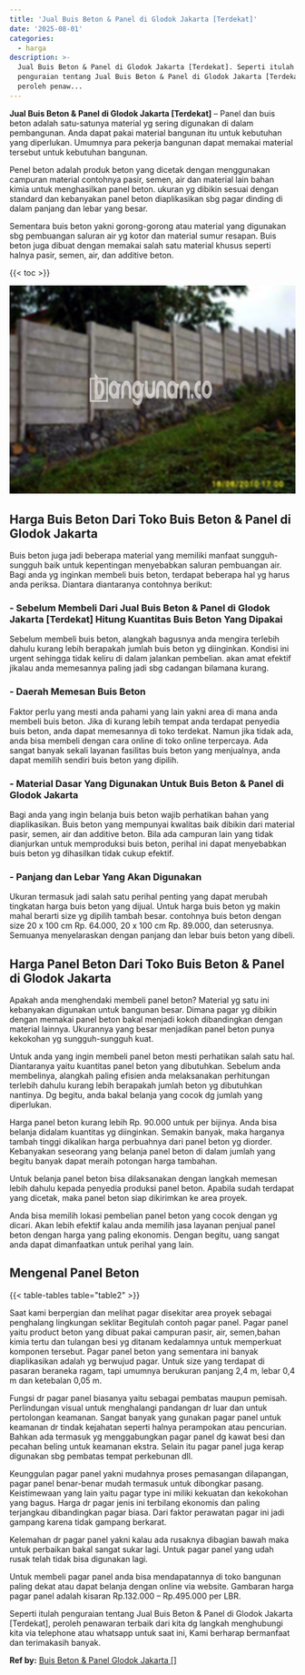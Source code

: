 ```yaml
---
title: 'Jual Buis Beton & Panel di Glodok Jakarta [Terdekat]'
date: '2025-08-01'
categories:
  - harga
description: >-
  Jual Buis Beton & Panel di Glodok Jakarta [Terdekat]. Seperti itulah
  penguraian tentang Jual Buis Beton & Panel di Glodok Jakarta [Terdekat],
  peroleh penaw...
---
```


**Jual Buis Beton & Panel di Glodok Jakarta \[Terdekat\]** – Panel dan buis beton adalah satu-satunya material yg sering digunakan di dalam pembangunan. Anda dapat pakai material bangunan itu untuk kebutuhan yang diperlukan. Umumnya para pekerja bangunan dapat memakai material tersebut untuk kebutuhan bangunan.

Penel beton adalah produk beton yang dicetak dengan menggunakan campuran material contohnya pasir, semen, air dan material lain bahan kimia untuk menghasilkan panel beton. ukuran yg dibikin sesuai dengan standard dan kebanyakan panel beton diaplikasikan sbg pagar dinding di dalam panjang dan lebar yang besar.

Sementara buis beton yakni gorong-gorong atau material yang digunakan sbg pembuangan saluran air yg kotor dan material sumur resapan. Buis beton juga dibuat dengan memakai salah satu material khusus seperti halnya pasir, semen, air, dan additive beton.

{{< toc >}}

![Jual Buis Beton & Panel di Glodok Jakarta [Terdekat]](/images/jual-panel-buis-beton-murah-49.png)

## Harga Buis Beton Dari Toko Buis Beton & Panel di Glodok Jakarta

Buis beton juga jadi beberapa material yang memiliki manfaat sungguh-sungguh baik untuk kepentingan menyebabkan saluran pembuangan air. Bagi anda yg inginkan membeli buis beton, terdapat beberapa hal yg harus anda periksa. Diantara diantaranya contohnya berikut:

### \- Sebelum Membeli Dari Jual Buis Beton & Panel di Glodok Jakarta \[Terdekat\] Hitung Kuantitas Buis Beton Yang Dipakai

Sebelum membeli buis beton, alangkah bagusnya anda mengira terlebih dahulu kurang lebih berapakah jumlah buis beton yg diinginkan. Kondisi ini urgent sehingga tidak keliru di dalam jalankan pembelian. akan amat efektif jikalau anda memesannya paling jadi sbg cadangan bilamana kurang.

### \- Daerah Memesan Buis Beton

Faktor perlu yang mesti anda pahami yang lain yakni area di mana anda membeli buis beton. Jika di kurang lebih tempat anda terdapat penyedia buis beton, anda dapat memesannya di toko terdekat. Namun jika tidak ada, anda bisa membeli dengan cara online di toko online terpercaya. Ada sangat banyak sekali layanan fasilitas buis beton yang menjualnya, anda dapat memilih sendiri buis beton yang dipilih.

### \- Material Dasar Yang Digunakan Untuk Buis Beton & Panel di Glodok Jakarta

Bagi anda yang ingin belanja buis beton wajib perhatikan bahan yang diaplikasikan. Buis beton yang mempunyai kwalitas baik dibikin dari material pasir, semen, air dan additive beton. Bila ada campuran lain yang tidak dianjurkan untuk memproduksi buis beton, perihal ini dapat menyebabkan buis beton yg dihasilkan tidak cukup efektif.

### \- Panjang dan Lebar Yang Akan Digunakan

Ukuran termasuk jadi salah satu perihal penting yang dapat merubah tingkatan harga buis beton yang dijual. Untuk harga buis beton yg makin mahal berarti size yg dipilih tambah besar. contohnya buis beton dengan size 20 x 100 cm Rp. 64.000, 20 x 100 cm Rp. 89.000, dan seterusnya. Semuanya menyelaraskan dengan panjang dan lebar buis beton yang dibeli.

## Harga Panel Beton Dari Toko Buis Beton & Panel di Glodok Jakarta

Apakah anda menghendaki membeli panel beton? Material yg satu ini kebanyakan digunakan untuk bangunan besar. Dimana pagar yg dibikin dengan memakai panel beton bakal menjadi kokoh dibandingkan dengan material lainnya. Ukurannya yang besar menjadikan panel beton punya kekokohan yg sungguh-sungguh kuat.

Untuk anda yang ingin membeli panel beton mesti perhatikan salah satu hal. Diantaranya yaitu kuantitas panel beton yang dibutuhkan. Sebelum anda membelinya, alangkah paling efisien anda melaksanakan perhitungan terlebih dahulu kurang lebih berapakah jumlah beton yg dibutuhkan nantinya. Dg begitu, anda bakal belanja yang cocok dg jumlah yang diperlukan.

Harga panel beton kurang lebih Rp. 90.000 untuk per bijinya. Anda bisa belanja didalam kuantitas yg diinginkan. Semakin banyak, maka harganya tambah tinggi dikalikan harga perbuahnya dari panel beton yg diorder. Kebanyakan seseorang yang belanja panel beton di dalam jumlah yang begitu banyak dapat meraih potongan harga tambahan.

Untuk belanja panel beton bisa dilaksanakan dengan langkah memesan lebih dahulu kepada penyedia produksi panel beton. Apabila sudah terdapat yang dicetak, maka panel beton siap dikirimkan ke area proyek.

Anda bisa memilih lokasi pembelian panel beton yang cocok dengan yg dicari. Akan lebih efektif kalau anda memilih jasa layanan penjual panel beton dengan harga yang paling ekonomis. Dengan begitu, uang sangat anda dapat dimanfaatkan untuk perihal yang lain.

## Mengenal Panel Beton

{{< table-tables table="table2" >}}

Saat kami berpergian dan melihat pagar disekitar area proyek sebagai penghalang lingkungan seklitar Begitulah contoh pagar panel. Pagar panel yaitu product beton yang dibuat pakai campuran pasir, air, semen,bahan kimia tertu dan tulangan besi yg ditanam kedalamnya untuk memperkuat komponen tersebut. Pagar panel beton yang sementara ini banyak diaplikasikan adalah yg berwujud pagar. Untuk size yang terdapat di pasaran beraneka ragam, tapi umumnya berukuran panjang 2,4 m, lebar 0,4 m dan ketebalan 0,05 m.

Fungsi dr pagar panel biasanya yaitu sebagai pembatas maupun pemisah. Perlindungan visual untuk menghalangi pandangan dr luar dan untuk pertolongan keamanan. Sangat banyak yang gunakan pagar panel untuk keamanan dr tindak kejahatan seperti halnya perampokan atau pencurian. Bahkan ada termasuk yg menggabungkan pagar panel dg kawat besi dan pecahan beling untuk keamanan ekstra. Selain itu pagar panel juga kerap digunakan sbg pembatas tempat perkebunan dll.

Keunggulan pagar panel yakni mudahnya proses pemasangan dilapangan, pagar panel benar-benar mudah termasuk untuk dibongkar pasang. Keistimewaan yang lain yaitu pagar type ini miliki kekuatan dan kekokohan yang bagus. Harga dr pagar jenis ini terbilang ekonomis dan paling terjangkau dibandingkan pagar biasa. Dari faktor perawatan pagar ini jadi gampang karena tidak gampang berkarat.

Kelemahan dr pagar panel yakni kalau ada rusaknya dibagian bawah maka untuk perbaikan bakal sangat sukar lagi. Untuk pagar panel yang udah rusak telah tidak bisa digunakan lagi.

Untuk membeli pagar panel anda bisa mendapatannya di toko bangunan paling dekat atau dapat belanja dengan online via website. Gambaran harga pagar panel adalah kisaran Rp.132.000 – Rp.495.000 per LBR.

Seperti itulah penguraian tentang Jual Buis Beton & Panel di Glodok Jakarta \[Terdekat\], peroleh penawaran terbaik dari kita dg langkah menghubungi kita via telephone atau whatsapp untuk saat ini, Kami berharap bermanfaat dan terimakasih banyak.

**Ref by:** [Buis Beton & Panel Glodok Jakarta []](https://id.wikipedia.org/wiki/Buis)
